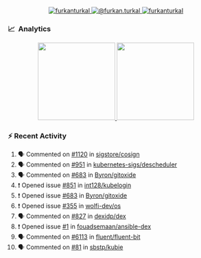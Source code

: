 <p align="center">
  <a href="https://linkedin.com/in/furkanturkal" target="blank">
    <img src="https://img.shields.io/badge/linkedin-%230077B5.svg?&style=for-the-badge&logo=linkedin&logoColor=white" alt="furkanturkal" />
  </a>
  <a href="https://medium.com/@furkan.turkal" target="blank">
    <img src="https://img.shields.io/badge/medium-%2312100E.svg?&style=for-the-badge&logo=medium&logoColor=white" alt="@furkan.turkal" />
  </a>
  <a href="https://twitter.com/furkanturkaI" target="blank">
    <img src="https://img.shields.io/badge/Twitter-1DA1F2?style=for-the-badge&logo=twitter&logoColor=white" alt="furkanturkaI" />
  </a>
</p>

### 📈 &nbsp;Analytics

<p align="center">
  <a href="https://coderstats.net/github/#Dentrax">
    <img height="180em" src="https://github-readme-stats-eight-theta.vercel.app/api?username=Dentrax&show_icons=true&theme=algolia&include_all_commits=true&count_private=true&line_height=26"/>
    <img height="180em" src="https://github-readme-stats-eight-theta.vercel.app/api/top-langs/?username=Dentrax&layout=compact&langs_count=8&theme=algolia&line_height=26"/>
  </a>
</p>

### :zap: Recent Activity

<!--START_SECTION:activity-->
1. 🗣 Commented on [#1120](https://github.com/sigstore/cosign/issues/1120) in [sigstore/cosign](https://github.com/sigstore/cosign)
2. 🗣 Commented on [#951](https://github.com/kubernetes-sigs/descheduler/issues/951) in [kubernetes-sigs/descheduler](https://github.com/kubernetes-sigs/descheduler)
3. 🗣 Commented on [#683](https://github.com/Byron/gitoxide/issues/683) in [Byron/gitoxide](https://github.com/Byron/gitoxide)
4. ❗️ Opened issue [#851](https://github.com/int128/kubelogin/issues/851) in [int128/kubelogin](https://github.com/int128/kubelogin)
5. ❗️ Opened issue [#683](https://github.com/Byron/gitoxide/issues/683) in [Byron/gitoxide](https://github.com/Byron/gitoxide)
6. ❗️ Opened issue [#355](https://github.com/wolfi-dev/os/issues/355) in [wolfi-dev/os](https://github.com/wolfi-dev/os)
7. 🗣 Commented on [#827](https://github.com/dexidp/dex/issues/827) in [dexidp/dex](https://github.com/dexidp/dex)
8. ❗️ Opened issue [#1](https://github.com/fouadsemaan/ansible-dex/issues/1) in [fouadsemaan/ansible-dex](https://github.com/fouadsemaan/ansible-dex)
9. 🗣 Commented on [#6113](https://github.com/fluent/fluent-bit/issues/6113) in [fluent/fluent-bit](https://github.com/fluent/fluent-bit)
10. 🗣 Commented on [#81](https://github.com/sbstp/kubie/issues/81) in [sbstp/kubie](https://github.com/sbstp/kubie)
<!--END_SECTION:activity-->
